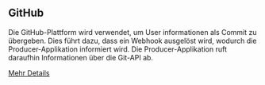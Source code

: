 ## GitHub

Die GitHub-Plattform wird verwendet, um User informationen als Commit zu übergeben. Dies führt dazu, dass ein Webhook ausgelöst wird, wodurch die Producer-Applikation informiert wird. Die Producer-Applikation ruft daraufhin Informationen über die Git-API ab.

[Mehr Details](/details/gitHub.md)